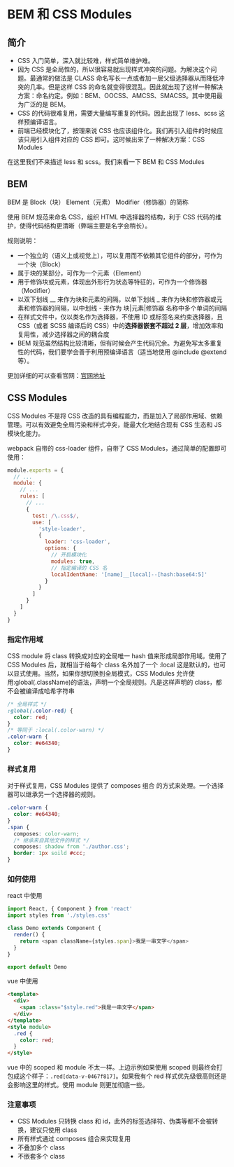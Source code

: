 # BEM 和 CSS Modules

## 简介

- CSS 入门简单，深入就比较难，样式简单维护难。
- 因为 CSS 是全局性的，所以很容易就出现样式冲突的问题。为解决这个问题。最通常的做法是 CLASS 命名写长一点或者加一层父级选择器从而降低冲突的几率。但是这样 CSS 的命名就变得很混乱。因此就出现了这样一种解决方案：命名约定。例如：BEM、OOCSS、AMCSS、SMACSS。其中使用最为广泛的是 BEM。
- CSS 的代码很难复用，需要大量编写重复的代码。因此出现了 less、scss 这样预编译语言。
- 前端已经模块化了，按理来说 CSS 也应该组件化。我们再引入组件的时候应该只用引入组件对应的 CSS 即可。这时候出来了一种解决方案：CSS Modules

在这里我们不来描述 less 和 scss。我们来看一下 BEM 和 CSS Modules

## BEM

BEM 是 Block（块） Element（元素） Modifier（修饰器）的简称

使用 BEM 规范来命名 CSS，组织 HTML 中选择器的结构，利于 CSS 代码的维护，使得代码结构更清晰（弊端主要是名字会稍长）。

规则说明：

- 一个独立的（语义上或视觉上），可以复用而不依赖其它组件的部分，可作为一个块（Block）
- 属于块的某部分，可作为一个元素（Element）
- 用于修饰块或元素，体现出外形行为状态等特征的，可作为一个修饰器（Modifier）
- 以双下划线 \__ 来作为块和元素的间隔，以单下划线 _ 来作为块和修饰器或元素和修饰器的间隔，以中划线 - 来作为 块|元素|修饰器 名称中多个单词的间隔
- 在样式文件中，仅以类名作为选择器，不使用 ID 或标签名来约束选择器，且 CSS（或者 SCSS 编译后的 CSS）中的**选择器嵌套不超过 2 层**，增加效率和复用性，减少选择器之间的耦合度
- BEM 规范虽然结构比较清晰，但有时候会产生代码冗余。为避免写太多重复性的代码，我们要学会善于利用预编译语言（适当地使用 @include @extend 等）。

更加详细的可以查看官网：[官网地址](https://github.com/Tencent/tmt-workflow/wiki/%E2%92%9B-%5B%E8%A7%84%E8%8C%83%5D--CSS-BEM-%E4%B9%A6%E5%86%99%E8%A7%84%E8%8C%83)

## CSS Modules

CSS Modules 不是将 CSS 改造的具有编程能力，而是加入了局部作用域、依赖管理。可以有效避免全局污染和样式冲突，能最大化地结合现有 CSS 生态和 JS 模块化能力。

webpack 自带的 css-loader 组件，自带了 CSS Modules，通过简单的配置即可使用：

```js
module.exports = {
  // ...
  module: {
    // ...
    rules: [
      // ...
      {
        test: /\.css$/,
        use: [
          'style-loader',
          {
            loader: 'css-loader',
            options: {
              // 开启模块化
              modules: true,
              // 指定编译的 CSS 名
              localIdentName: '[name]__[local]--[hash:base64:5]'
            }
          }
        ]
      }
    ]
  }
}
```

### 指定作用域

CSS module 将 class 转换成对应的全局唯一 hash 值来形成局部作用域。使用了 CSS Modules 后，就相当于给每个 class 名外加了一个 :local 这是默认的，也可以显式使用。当然，如果你想切换到全局模式，CSS Modules 允许使用:global(.className)的语法，声明一个全局规则。凡是这样声明的 class，都不会被编译成哈希字符串

```css
/* 全局样式 */
:global(.color-red) {
  color: red;
}
/* 等同于 :local(.color-warn) */
.color-warn {
  color: #e64340;
}
```

### 样式复用

对于样式复用，CSS Modules 提供了 composes 组合 的方式来处理。一个选择器可以继承另一个选择器的规则。

```css
.color-warn {
  color: #e64340;
}
.span {
  composes: color-warn;
  /* 继承来自其他文件的样式 */
  composes: shadow from './author.css';
  border: 1px soild #ccc;
}
```

### 如何使用

react 中使用

```js
import React, { Component } from 'react'
import styles from './styles.css'

class Demo extends Component {
  render() {
    return <span className={styles.span}>我是一串文字</span>
  }
}

export default Demo
```

vue 中使用

```html
<template>
  <div>
    <span :class="$style.red">我是一串文字</span>
  </div>
</template>
<style module>
  .red {
    color: red;
  }
</style>
```

vue 中的 scoped 和 module 不太一样。上边示例如果使用 scoped 则最终会打包成这个样子：`.red[data-v-0467f817]`。如果我有个 red 样式优先级很高则还是会影响这里的样式。使用 module 则更加彻底一些。

### 注意事项

- CSS Modules 只转换 class 和 id，此外的标签选择符、伪类等都不会被转换，建议只使用 class
- 所有样式通过 composes 组合来实现复用
- 不叠加多个 class
- 不嵌套多个 class
